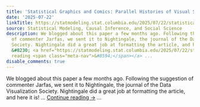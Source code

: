 ```yaml
---
title: 'Statistical Graphics and Comics: Parallel Histories of Visual Storytelling'
date: '2025-07-22'
linkTitle: https://statmodeling.stat.columbia.edu/2025/07/22/statistical-graphics-and-comics-parallel-histories-of-visual-storytelling/
source: Statistical Modeling, Causal Inference, and Social Science
description: We blogged about this paper a few months ago. Following the suggestion
  of commenter Jarfas, we sent it to Nightingale, the journal of the Data Visualization
  Society. Nightingale did a great job at formatting the article, and here it is!
  &#8230; <a href="https://statmodeling.stat.columbia.edu/2025/07/22/statistical-graphics-and-comics-parallel-histories-of-visual-storytelling/">Continue
  reading <span class="meta-nav">&#8594;</span></a> ...
disable_comments: true
---
```

We blogged about this paper a few months ago. Following the suggestion of commenter Jarfas, we sent it to Nightingale, the journal of the Data Visualization Society. Nightingale did a great job at formatting the article, and here it is! &#8230; <a href="https://statmodeling.stat.columbia.edu/2025/07/22/statistical-graphics-and-comics-parallel-histories-of-visual-storytelling/">Continue reading <span class="meta-nav">&#8594;</span></a> ...